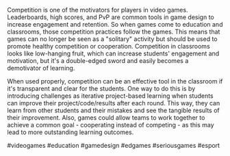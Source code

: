 Competition is one of the motivators for players in video games. Leaderboards, high scores, and PvP are common tools in game design to increase engagement and retention. So when games come to education and classrooms, those competition practices follow the games. This means that games can no longer be seen as a "solitary" activity but should be used to promote healthy competition or cooperation. Competition in classrooms looks like low-hanging fruit, which can increase students' engagement and motivation, but it's a double-edged sword and easily becomes a demotivator of learning.

When used properly, competition can be an effective tool in the classroom if it's transparent and clear for the students. One way to do this is by introducing challenges as iterative project-based learning when students can improve their project/code/results after each round. This way, they can learn from other students and their mistakes and see the tangible results of their improvement. Also, games could allow teams to work together to achieve a common goal - cooperating instead of competing - as this may lead to more outstanding learning outcomes.

#videogames #education #gamedesign #edgames #seriousgames  #esport

